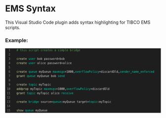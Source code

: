 # EMS Syntax
This Visual Studio Code plugin adds syntax highlighting for TIBCO EMS scripts.

### Example:
![Previw](images/preview.png)